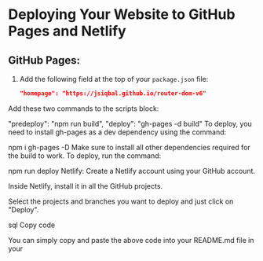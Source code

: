 

# Deploying Your Website to GitHub Pages and Netlify

## GitHub Pages:

1. Add the following field at the top of your `package.json` file:

   ```json
   "homepage": "https://jsiqbal.github.io/router-dom-v6"
Add these two commands to the scripts block:


"predeploy": "npm run build",
"deploy": "gh-pages -d build"
To deploy, you need to install gh-pages as a dev dependency using the command:


npm i gh-pages -D
Make sure to install all other dependencies required for the build to work. To deploy, run the command:


npm run deploy
Netlify:
Create a Netlify account using your GitHub account.

Inside Netlify, install it in all the GitHub projects.

Select the projects and branches you want to deploy and just click on "Deploy".

sql
Copy code

You can simply copy and paste the above code into your README.md file in your 
